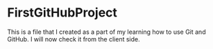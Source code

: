 # FirstGitHubProject
This is a file that I created as a part of my learning how to use Git and GitHub. 
I will now check it from the client side.
